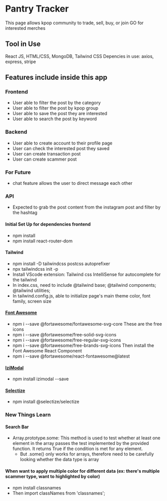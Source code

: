 # Pantry Tracker

This page allows kpop community to trade, sell, buy, or join GO for interested merches

## Tool in Use

React JS, HTML/CSS, MongoDB, Tailwind CSS
Depencies in use: axios, express, stripe

## Features include inside this app

### Frontend

- User able to filter the post by the category
- User able to filter the post by kpop group
- User able to save the post they are interested
- User able to search the post by keyword

### Backend

- User able to create account to their profile page
- User can check the interested post they saved
- User can create transaction post
- User can create scammer post

### For Future

- chat feature allows the user to direct message each other

### API

- Expected to grab the post content from the instagram post and filter by the hashtag

#### Initial Set Up for dependencies frontend

- npm install
- npm install react-router-dom

#### Tailwind

- npm install -D tailwindcss postcss autoprefixer
- npx tailwindcss init -p
- Install VScode extension: Tailwind css IntelliSense for autocomplete for the tailwind
- In index.css, need to include @tailwind base; @tailwind components; @tailwind utilities;
- In tailwind.config.js, able to initialize page's main theme color, font family, screen size

#### [Font Awesome](https://fontawesome.com/search?q=sear&o=r)

- npm i --save @fortawesome/fontawesome-svg-core
  These are the free icons
- npm i --save @fortawesome/free-solid-svg-icons
- npm i --save @fortawesome/free-regular-svg-icons
- npm i --save @fortawesome/free-brands-svg-icons
  Then install the Font Awesome React Component
- npm i --save @fortawesome/react-fontawesome@latest

#### [IziModal](https://izimodal.marcelodolza.com/)

- npm install izimodal --save

#### [Selectize](https://selectize.dev/docs/intro)

- npm install @selectize/selectize

### New Things Learn

#### Search Bar

- Array.prototype.some: This method is used to test whether at least one element in the array passes the test implemented by the provided function. It returns True if the condition is met for any element.
  - But .some() only works for arrays, therefore need to be carefully looking whether the data type is array

#### When want to apply multiple color for different data (ex: there's multiple scammer type, want to highlighted by color)

- npm install classnames
- Then import classNames from 'classnames';
